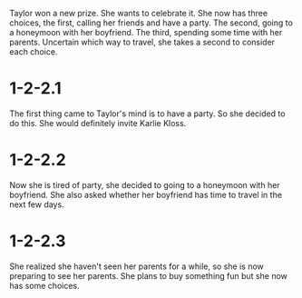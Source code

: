 Taylor won a new prize. She wants to celebrate it. She now has three choices, the first, calling her friends and have a party. The second, going to a honeymoon with her boyfriend. The third, spending some time with her parents. Uncertain which way to travel, she takes a second to consider each choice.

# 1-2-2.1
The first thing came to Taylor's mind is to have a party. So she decided to do this. She would definitely invite Karlie Kloss.

# 1-2-2.2
Now she is tired of party, she decided to going to a honeymoon with her boyfriend. She also asked whether her boyfriend has time to travel in the next few days.

# 1-2-2.3
She realized she haven't seen her parents for a while, so she is now preparing to see her parents. She plans to buy something fun but she now has some choices.
